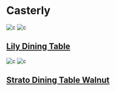 # Casterly
![c](https://res.cloudinary.com/castlery/image/private/w_1000,f_auto,q_auto/b_rgb:F3F3F3,c_fit/v1631176784/crusader/variants/52460039/Lily-Dining-Table-With-4-Lily-Chairs-Lifestyle-Crop.jpg)
![c](https://img.castlery.sg/products/images/192590/large_x2/Lily-Dining-Table-160-dim.jpg?1595904906)
## [Lily Dining Table](https://www.castlery.com/sg/products/lily-dining-table?length=1_6m)

![c](https://res.cloudinary.com/castlery/image/private/w_1000,f_auto,q_auto/b_rgb:F3F3F3,c_fit/v1631760354/crusader/variants/50850057/Strato-Dining-Table-Walnut-150cm-Lifestyle-Crop.jpg)
![c](https://img.castlery.sg/products/images/194860/large_x2/Strato-Dining-Table-Walnut-150cm-Dim.jpg?1631758296)
## [Strato Dining Table Walnut](https://www.castlery.com/sg/products/strato-walnut-dining-table)

